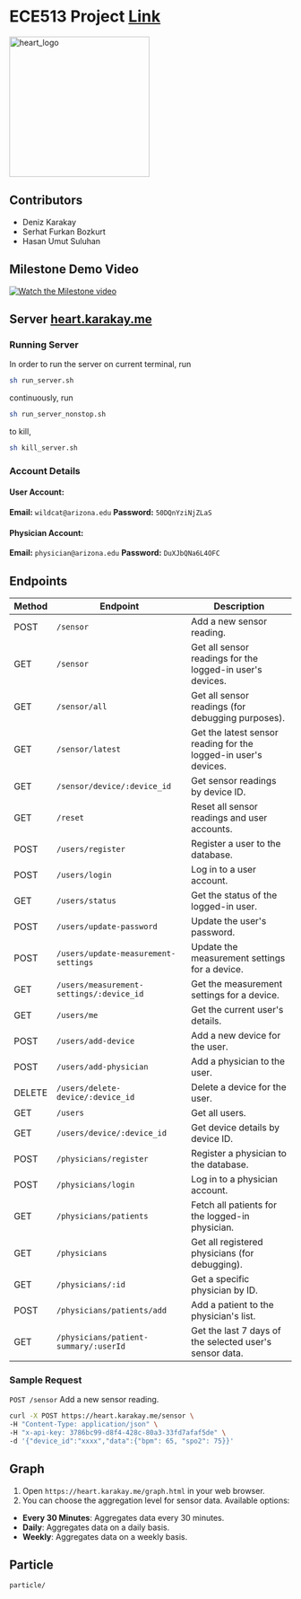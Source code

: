 # ECE513 Project [Link](https://heart.karakay.me/)
<img src="https://github.com/user-attachments/assets/94552811-9398-45b4-9df9-318a5ac7e6af" alt="heart_logo" width="250">

</br>

## Contributors

- Deniz Karakay
- Serhat Furkan Bozkurt
- Hasan Umut Suluhan

## Milestone Demo Video

[![Watch the Milestone video](https://img.youtube.com/vi/vwafzZx3cuQ/0.jpg)](https://www.youtube.com/watch?v=vwafzZx3cuQ)

## Server [heart.karakay.me](https://heart.karakay.me/)

### Running Server

In order to run the server on current terminal, run

```sh
sh run_server.sh
```

continuously, run

```sh
sh run_server_nonstop.sh
```

to kill,

```sh
sh kill_server.sh
```

### Account Details
#### User Account:
**Email:** ```wildcat@arizona.edu```
**Password:** ```50DQnYziNjZLaS```

#### Physician Account:
**Email:** ```physician@arizona.edu```
**Password:** ```DuXJbQNa6L4OFC```

## Endpoints

| **Method** | **Endpoint**                             | **Description**                                                 |
| ---------- | ---------------------------------------- | --------------------------------------------------------------- |
| POST       | `/sensor`                                | Add a new sensor reading.                                       |
| GET        | `/sensor`                                | Get all sensor readings for the logged-in user's devices.       |
| GET        | `/sensor/all`                            | Get all sensor readings (for debugging purposes).               |
| GET        | `/sensor/latest`                         | Get the latest sensor reading for the logged-in user's devices. |
| GET        | `/sensor/device/:device_id`              | Get sensor readings by device ID.                               |
| GET        | `/reset`                                 | Reset all sensor readings and user accounts.                    |
| POST       | `/users/register`                        | Register a user to the database.                                |
| POST       | `/users/login`                           | Log in to a user account.                                       |
| GET        | `/users/status`                          | Get the status of the logged-in user.                           |
| POST       | `/users/update-password`                 | Update the user's password.                                     |
| POST       | `/users/update-measurement-settings`     | Update the measurement settings for a device.                   |
| GET        | `/users/measurement-settings/:device_id` | Get the measurement settings for a device.                      |
| GET        | `/users/me`                              | Get the current user's details.                                 |
| POST       | `/users/add-device`                      | Add a new device for the user.                                  |
| POST       | `/users/add-physician`                   | Add a physician to the user.                                    |
| DELETE     | `/users/delete-device/:device_id`        | Delete a device for the user.                                   |
| GET        | `/users`                                 | Get all users.                                                  |
| GET        | `/users/device/:device_id`               | Get device details by device ID.                                |
| POST       | `/physicians/register`                   | Register a physician to the database.                           |
| POST       | `/physicians/login`                      | Log in to a physician account.                                  |
| GET        | `/physicians/patients`                   | Fetch all patients for the logged-in physician.                 |
| GET        | `/physicians`                            | Get all registered physicians (for debugging).                  |
| GET        | `/physicians/:id`                        | Get a specific physician by ID.                                 |
| POST       | `/physicians/patients/add`               | Add a patient to the physician's list.                          |
| GET        | `/physicians/patient-summary/:userId`    | Get the last 7 days of the selected user's sensor data.         |

### Sample Request

`POST /sensor` Add a new sensor reading.

```bash
curl -X POST https://heart.karakay.me/sensor \
-H "Content-Type: application/json" \
-H "x-api-key: 3786bc99-d8f4-428c-80a3-33fd7afaf5de" \
-d '{"device_id":"xxxx","data":{"bpm": 65, "spo2": 75}}'
```

## Graph

1. Open `https://heart.karakay.me/graph.html` in your web browser.
2. You can choose the aggregation level for sensor data. Available options:

- **Every 30 Minutes**: Aggregates data every 30 minutes.
- **Daily**: Aggregates data on a daily basis.
- **Weekly**: Aggregates data on a weekly basis.

## Particle

`particle/`
